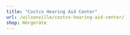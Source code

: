```yaml
---
title: "Costco Hearing Aid Center"
url: /wilsonville/costco-hearing-aid-center/
shop: Hörgeräte
---
```

